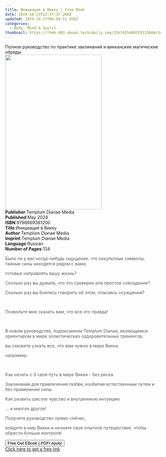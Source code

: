 ```yaml
---
title: Инициация в Викку | Free Book
date: 2024-10-23T22:57:37.208Z
updated: 2024-10-27T04:04:51.936Z
categories:
  - Body, Mind & Spirit
thumbnail: https://thmb-001-ebook.techidaily.com/32b74254605f8315684c5c8462fae033a505a550a0b089f1299d221ff48af43c.jpg
---
```

<main id="book-container">
  <div class="flex flex-col">
    <div class="book-brief flex-1 py-6 px-4 sm:p-6 md:py-10 md:px-8">
      <!-- brief-->
      <div class="book-brief-main">
        Полное руководство по практике заклинаний и викканские магические обряды
      </div>
    </div>
    <div
      class="book-meta-info flex-1 grid gap-4 col-start-1 col-end-3 row-start-1 sm:mb-6 sm:grid-cols-4 lg:gap-6 lg:col-start-2 lg:row-end-6 lg:row-span-6 lg:mb-0"
    >
      <div
        class="book-meta-info-left place-content-center mt-4 p-4 text-sm leading-6 col-start-2 col-span-2 dark:text-slate-400"
      >
        <img
          class="w-full h-500 object-cover rounded-lg sm:h-255 sm:col-span-2 lg:col-span-full"
          src="https://img-001-ebook.techidaily.com/fb023e9b6f24a0e15ac5fba5e04b72224abb0c648de1c12fde55ea1e064d6de4.jpg"
          alt=""
          width="312"
          height="500"
        />
      </div>
      <div
        class="book-meta-info-right mt-2 col-start-1 row-start-2 col-span-3 self-center"
      >
        <!-- meta data  -->
        <div class="flex flex-col px-4 md:px-8">
          <div class="flex-1">
            <strong>Publisher</strong>:<span class="px-2"
              >Templum Dianae Media</span
            >
          </div>
          <div class="flex-1">
            <strong>Published</strong>:<span class="px-2">May 2024</span>
          </div>
          <div class="flex-1">
            <strong>ISBN</strong>:<span class="px-2">9798869381200</span>
          </div>
          <div class="flex-1">
            <strong>Title</strong>:<span class="px-2">Инициация в Викку</span>
          </div>
          <div class="flex-1">
            <strong>Author</strong>:<span class="px-2"
              >Templum Dianae Media</span
            >
          </div>
          <div class="flex-1">
            <strong>Imprint</strong>:<span class="px-2"
              >Templum Dianae Media</span
            >
          </div>
          <div class="flex-1">
            <strong>Language</strong>:<span class="px-2">Russian</span>
          </div>
          <div class="flex-1">
            <strong>Number of Pages</strong>:<span class="px-2">134</span>
          </div>
        </div>
      </div>
    </div>
    <div class="book-description flex-1 py-6 px-4 sm:p-6 md:py-10 md:px-8">
      <div class="book-description-main">
        <div accordion-content="" id="description">
          <p>
            <span
              style="
                color: rgb(89, 89, 89);
                background-color: rgb(255, 255, 255);
              "
              >Было ли у вас когда-нибудь ощущение, что оккультные символы,
              тайные силы находятся рядом с вами,</span
            >
          </p>
          <p>
            <span
              style="
                color: rgb(89, 89, 89);
                background-color: rgb(255, 255, 255);
              "
              >готовые направлять вашу жизнь?</span
            >
          </p>
          <p>
            <span
              style="
                color: rgb(89, 89, 89);
                background-color: rgb(255, 255, 255);
              "
              >Сколько раз вы думали, что это суеверие или простое
              совпадение?</span
            >
          </p>
          <p>
            <span
              style="
                color: rgb(89, 89, 89);
                background-color: rgb(255, 255, 255);
              "
              >Сколько раз вы боялись говорить об этом, опасаясь
              осуждения?</span
            >
          </p>
          <p><br /></p>
          <p>
            <span
              style="
                color: rgb(89, 89, 89);
                background-color: rgb(255, 255, 255);
              "
              >Позвольте мне сказать вам, что все это правда!</span
            >
          </p>
          <p><br /></p>
          <p>
            <span
              style="
                color: rgb(89, 89, 89);
                background-color: rgb(255, 255, 255);
              "
              >В новом руководстве, подписанном Templum Dianae, являющемся
              ориентиром в мире холистических оздоровительных тренингов,</span
            >
          </p>
          <p>
            <span
              style="
                color: rgb(89, 89, 89);
                background-color: rgb(255, 255, 255);
              "
              >вы сможете узнать все, что вам нужно в мире Викки.</span
            >
          </p>
          <p>
            <span
              style="
                color: rgb(89, 89, 89);
                background-color: rgb(255, 255, 255);
              "
              >например:</span
            >
          </p>
          <p><br /></p>
          <p>
            <span
              style="
                color: rgb(89, 89, 89);
                background-color: rgb(255, 255, 255);
              "
              >Как начать с 0 свой путь в мире Викки - без риска</span
            >
          </p>
          <p>
            <span
              style="
                color: rgb(89, 89, 89);
                background-color: rgb(255, 255, 255);
              "
              >Заклинания для привлечения любви, изобилия естественным путем и
              без применения силы</span
            >
          </p>
          <p>
            <span
              style="
                color: rgb(89, 89, 89);
                background-color: rgb(255, 255, 255);
              "
              >Как развить шестое чувство и внутреннюю интуицию</span
            >
          </p>
          <p>
            <span
              style="
                color: rgb(89, 89, 89);
                background-color: rgb(255, 255, 255);
              "
              >... и многое другое!</span
            >
          </p>
          <p>
            <span
              style="
                color: rgb(89, 89, 89);
                background-color: rgb(255, 255, 255);
              "
              >Получите руководство прямо сейчас,</span
            >
          </p>
          <p>
            <span
              style="
                color: rgb(89, 89, 89);
                background-color: rgb(255, 255, 255);
              "
              >войдите в мир Викки и начните свое опытное путешествие, чтобы
              обрести больше контроля!</span
            >
          </p>
        </div>
        <div class="accordion-fader"></div>
      </div>
    </div>
    <div class="book-excerpts flex-1 py-6 px-4 sm:p-6 md:py-10 md:px-8"></div>
    <div
      class="book-about-author flex-1 py-6 px-4 sm:p-6 md:py-10 md:px-8"
    ></div>
    <div class="book-free-get flex-1 py-6 px-4 sm:p-6 md:py-10 md:px-8">
      <button
        id="btn-free-get"
        class="bg-blue-500 hover:bg-blue-700 text-white font-bold py-2 px-4 rounded"
      >
        Free Get EBook (.PDF/.epub)
      </button>
      <div id="countdown-display" class="px-2 text-lg mt-2"></div>
      <a
        id="free-link"
        class="hidden bg-blue-500 hover:bg-blue-700 text-white font-bold py-2 px-4 rounded"
        href="https://www.ebooks.com/en-us/book/211355304/ebook/templum-dianae-media/"
        target="_blank"
        >Click here to get a free link</a
      >
    </div>
    <script>
      let countdownTime = 0;
      let countdownInterval = null;
      document
        .getElementById('btn-free-get')
        .addEventListener('click', startCountdown);
      function startCountdown() {
        countdownTime = new Date().getTime() + 60000 * 3;
        countdownInterval = setInterval(updateCountdown, 1000);
        document.getElementById('btn-free-get').disabled = true;
        document
          .getElementById('btn-free-get')
          .classList.add('bg-gray-500', 'cursor-not-allowed');
      }
      function updateCountdown() {
        let currentTime = new Date().getTime();
        let timeLeft = countdownTime - currentTime;
        let secondsLeft = Math.floor(timeLeft / 1000);
        document.getElementById('countdown-display').innerHTML =
          `Remaining time: ${secondsLeft} seconds.`;
        if (secondsLeft <= 0) {
          clearInterval(countdownInterval);
          document.getElementById('btn-free-get').classList.add('hidden');
          document.getElementById('free-link').classList.remove('hidden');
          document.getElementById('countdown-display').innerHTML = '';
        }
      }
    </script>
  </div>
</main>

<ins class="adsbygoogle"
      style="display:block"
      data-ad-client="ca-pub-7571918770474297"
      data-ad-slot="8358498916"
      data-ad-format="auto"
      data-full-width-responsive="true"></ins>
    